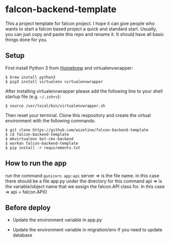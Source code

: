 # falcon-backend-template

This a project template for falcon project. I hope it can give people who wants to start a falcon based project a quick and standard start. Usually, you can just copy and paste this repo and rename it. It should have all basic things done for you. 

## Setup

First install Python 3 from [Homebrew](http://brew.sh/) and virtualenvwrapper:

    $ brew install python3
    $ pip3 install virtualenv virtualenvwrapper

After installing virtualenvwrapper please add the following line to your shell startup file (e.g. `~/.zshrc`):

    $ source /usr/local/bin/virtualenvwrapper.sh

Then reset your terminal. Clone this respository and create the virtual environment with the following commands:

    $ git clone https://github.com/wizeline/falcon-backend-template
    $ cd falcon-backend-template
    $ mkvirtualenv bot-cms-backend
    $ workon falcon-backend-template
    $ pip install -r requirements.txt


## How to run the app
run the command `gunicorn app:api`
server => is the file name. in this case there should be a file app.py under the directory for this command
api => is the variable/object name that we assign the falcon.API class for. In this case => api = falcon.API()


## Before deploy

  * Update the environment variable in app.py

  * Update the environment variable in migration/env if you need to update database
